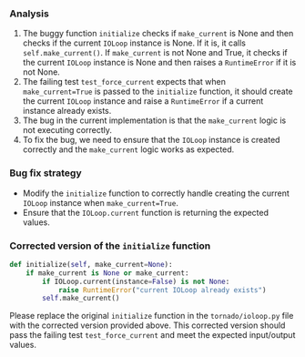 ### Analysis
1. The buggy function `initialize` checks if `make_current` is None and then checks if the current `IOLoop` instance is None. If it is, it calls `self.make_current()`. If `make_current` is not None and True, it checks if the current `IOLoop` instance is None and then raises a `RuntimeError` if it is not None.
2. The failing test `test_force_current` expects that when `make_current=True` is passed to the `initialize` function, it should create the current `IOLoop` instance and raise a `RuntimeError` if a current instance already exists.
3. The bug in the current implementation is that the `make_current` logic is not executing correctly.
4. To fix the bug, we need to ensure that the `IOLoop` instance is created correctly and the `make_current` logic works as expected.

### Bug fix strategy
- Modify the `initialize` function to correctly handle creating the current `IOLoop` instance when `make_current=True`.
- Ensure that the `IOLoop.current` function is returning the expected values.

### Corrected version of the `initialize` function
```python
def initialize(self, make_current=None):
    if make_current is None or make_current:
        if IOLoop.current(instance=False) is not None:
            raise RuntimeError("current IOLoop already exists")
        self.make_current()
``` 

Please replace the original `initialize` function in the `tornado/ioloop.py` file with the corrected version provided above. This corrected version should pass the failing test `test_force_current` and meet the expected input/output values.